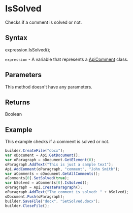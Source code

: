 # IsSolved

Checks if a comment is solved or not.

## Syntax

expression.IsSolved();

`expression` - A variable that represents a [ApiComment](../ApiComment.md) class.

## Parameters

This method doesn't have any parameters.

## Returns

Boolean

## Example

This example checks if a comment is solved or not.

```javascript
builder.CreateFile("docx");
var oDocument = Api.GetDocument();
var oParagraph = oDocument.GetElement(0);
oParagraph.AddText("This is just a sample text");
Api.AddComment(oParagraph, "comment", "John Smith");
var aComments = oDocument.GetAllComments();
aComments[0].SetSolved(true);
var bSolved = aComments[0].IsSolved();
oParagraph = Api.CreateParagraph();
oParagraph.AddText("The comment is solved: " + bSolved);
oDocument.Push(oParagraph);
builder.SaveFile("docx", "SetSolved.docx");
builder.CloseFile();
```